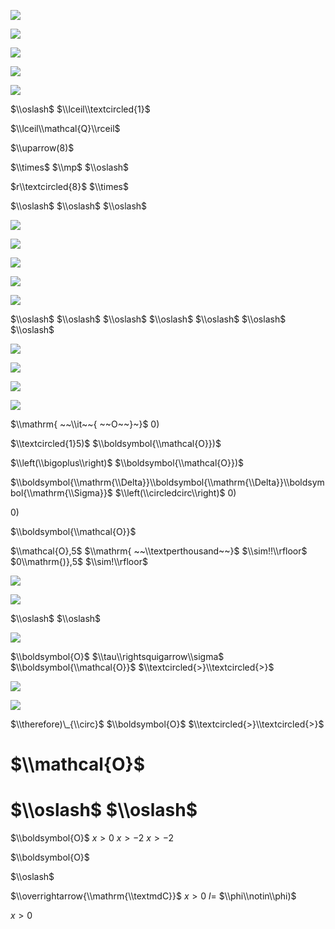 ![](https://www.nta.go.jp/tmp/a0ee1a36-a5cc-464c-91d5-fa269ae852c2/images/90beff2e85a1986230d76493826908b373b6a2b81f44dd74fd64889dbdb6ee20.jpg)

![](https://www.nta.go.jp/tmp/a0ee1a36-a5cc-464c-91d5-fa269ae852c2/images/fef1426be3214f2f3a9bc571c8302858784f380c74d1cfb7df39039993a9eb47.jpg)

![](https://www.nta.go.jp/tmp/a0ee1a36-a5cc-464c-91d5-fa269ae852c2/images/62bf2c9382142a674f1bfa0bdde52a01fe43e5bdde820690933e95a933e9ebfd.jpg)

![](https://www.nta.go.jp/tmp/a0ee1a36-a5cc-464c-91d5-fa269ae852c2/images/9f136533086fdf468ab2c5e59fa66345fc877f441a6273355282ddee9a54c0b4.jpg)

![](https://www.nta.go.jp/tmp/a0ee1a36-a5cc-464c-91d5-fa269ae852c2/images/31cec3fcb1295589fa8c8277b38619c06f655a4545ad16d5e02b767711396223.jpg)

$\\oslash$ $\\lceil\\textcircled{1}$

$\\lceil\\mathcal{Q}\\rceil$

$\\uparrow(8)$

$\\times$ $\\mp$ $\\oslash$

$r\\textcircled{8}$ $\\times$

$\\oslash$ $\\oslash$ $\\oslash$

![](https://www.nta.go.jp/tmp/a0ee1a36-a5cc-464c-91d5-fa269ae852c2/images/d3678415d64575f13920fa974c15b2f200d444ff977ad6125eaa8a48cfd79451.jpg)

![](https://www.nta.go.jp/tmp/a0ee1a36-a5cc-464c-91d5-fa269ae852c2/images/c1b2f5ae7a3717859039462a64f629f1da536d07b9b09bab44fbcbebe8fd5aca.jpg)

![](https://www.nta.go.jp/tmp/a0ee1a36-a5cc-464c-91d5-fa269ae852c2/images/ab3780640560064d5d99d9e125b8dd56acc4f518c488245f9aaf879f36051f41.jpg)

![](https://www.nta.go.jp/tmp/a0ee1a36-a5cc-464c-91d5-fa269ae852c2/images/8b56479bc478ddd33e152ed33b3ceb73c66b55803315d99bb82fc1889f1b73cf.jpg)

![](https://www.nta.go.jp/tmp/a0ee1a36-a5cc-464c-91d5-fa269ae852c2/images/4ed668e272d85dff266ec99015f94d44824e3284faf338c531c305f5fe58b0d5.jpg)

$\\oslash$ $\\oslash$ $\\oslash$ $\\oslash$ $\\oslash$ $\\oslash$ $\\oslash$

![](https://www.nta.go.jp/tmp/a0ee1a36-a5cc-464c-91d5-fa269ae852c2/images/0275ef0e2c8043a3acc28462063dabed66142a2dc42d8b81bcf41376327e08bc.jpg)

![](https://www.nta.go.jp/tmp/a0ee1a36-a5cc-464c-91d5-fa269ae852c2/images/c7c8721d61f4062047c7ec63611f6a6bb6a0f8624d785e3656fbf0e07f8c3082.jpg)

![](https://www.nta.go.jp/tmp/a0ee1a36-a5cc-464c-91d5-fa269ae852c2/images/7f2aa473c6b74ab520ed3b321b593b679798cc638ac1593836f42d0b3a7ecf03.jpg)

![](https://www.nta.go.jp/tmp/a0ee1a36-a5cc-464c-91d5-fa269ae852c2/images/4a67ba3a43b43c1e59638ad7092445d3c09363d4c9f6544ce7d1bd3ac27290d2.jpg)

$\\mathrm{ ~~\\it~~{ ~~O~~}~}$ $0)$

$\\textcircled{1}5)$ $\\boldsymbol{\\mathcal{O}})$

$\\left(\\bigoplus\\right)$ $\\boldsymbol{\\mathcal{O}})$

$\\boldsymbol{\\mathrm{\\Delta}}\\boldsymbol{\\mathrm{\\Delta}}\\boldsymbol{\\mathrm{\\Sigma}}$ $\\left(\\circledcirc\\right)$ $0)$

$0)$

$\\boldsymbol{\\mathcal{O}}$

$\\mathcal{O},5$ $\\mathrm{ ~~\\textperthousand~~}$ $\\sim!!\\rfloor$ $0\\mathrm{)},5$ $\\sim!\\rfloor$

![](https://www.nta.go.jp/tmp/a0ee1a36-a5cc-464c-91d5-fa269ae852c2/images/ef558b07e64fafd2595d28274bec853c76d69eaa3d930cbef31ccd7eeada50c0.jpg)

![](https://www.nta.go.jp/tmp/a0ee1a36-a5cc-464c-91d5-fa269ae852c2/images/a886d16e437789c5e00be12b99776c19d0b46450fa5c4549869f72ef79a88bc7.jpg)

$\\oslash$ $\\oslash$

![](https://www.nta.go.jp/tmp/a0ee1a36-a5cc-464c-91d5-fa269ae852c2/images/0391e5414003fd4160e6a78717cf5a13795d89b84a8af843c920893c0b8ff7b2.jpg)

$\\boldsymbol{O}$ $\\tau\\rightsquigarrow\\sigma$ $\\boldsymbol{\\mathcal{O}}$ $\\textcircled{>}\\textcircled{>}$

![](https://www.nta.go.jp/tmp/a0ee1a36-a5cc-464c-91d5-fa269ae852c2/images/97906ab3d3f02e862b102fe650014df55b7035b4505d743771bafa3135aa96ee.jpg)

![](https://www.nta.go.jp/tmp/a0ee1a36-a5cc-464c-91d5-fa269ae852c2/images/56f2aad79713ec9491f6ae576b9595f27491a91038752edf927d502c8de6eac7.jpg)

$\\therefore)\_{\\circ}$ $\\boldsymbol{O}$ $\\textcircled{>}\\textcircled{>}$

# $\\mathcal{O}$

# $\\oslash$ $\\oslash$

$\\boldsymbol{O}$ $x>0$ $x>-2$ $x>-2$

$\\boldsymbol{O}$

$\\oslash$

$\\overrightarrow{\\mathrm{\\textmdC}}$ $x>0$ $l=$ $\\phi\\notin\\phi)$

$x>0$